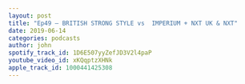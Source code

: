 ```yaml
---
layout: post
title: "Ep49 – BRITISH STRONG STYLE vs  IMPERIUM + NXT UK & NXT"
date: 2019-06-14
categories: podcasts
author: john
spotify_track_id: 1D6E507yyZefJD3V2l4paP
youtube_video_id: xKQqptzXHNk
apple_track_id: 1000441425308
---
```

